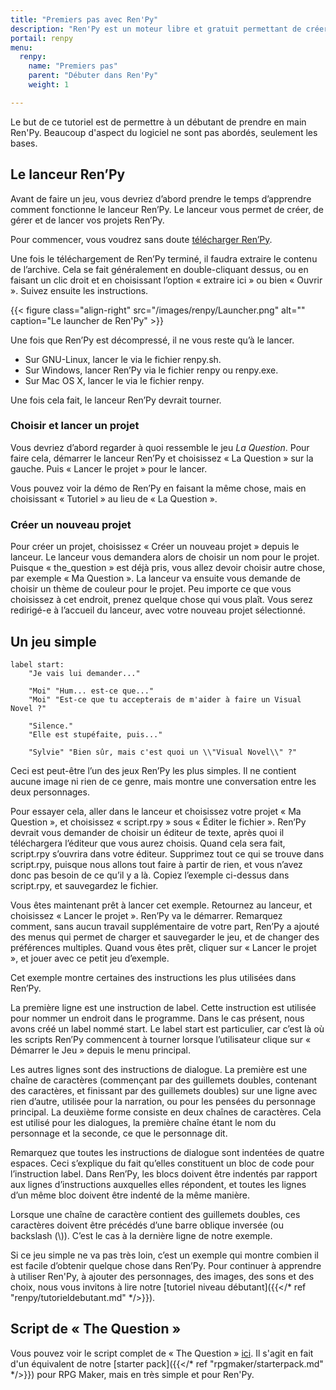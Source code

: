 ```yaml
---
title: "Premiers pas avec Ren'Py"
description: "Ren'Py est un moteur libre et gratuit permettant de créer des Visual Novels sur Windows, Linux, MacOS, Android et IOS."
portail: renpy
menu:
  renpy:
    name: "Premiers pas"
    parent: "Débuter dans Ren'Py"
    weight: 1

---
```


Le but de ce tutoriel est de permettre à un débutant de prendre en main Ren'Py. Beaucoup d'aspect du logiciel ne sont pas abordés, seulement les bases.

## Le lanceur Ren’Py

Avant de faire un jeu, vous devriez d’abord prendre le temps d’apprendre comment fonctionne le lanceur Ren’Py. Le lanceur vous permet de créer, de gérer et de lancer vos projets Ren’Py.

Pour commencer, vous voudrez sans doute [télécharger Ren’Py](https://renpy.org/latest.html).

Une fois le téléchargement de Ren’Py terminé, il faudra extraire le contenu de l’archive. Cela se fait généralement en double-cliquant dessus, ou en faisant un clic droit et en choisissant l’option « extraire ici » ou bien « Ouvrir ». Suivez ensuite les instructions.

{{< figure class="align-right" src="/images/renpy/Launcher.png" alt="" caption="Le launcher de Ren'Py" >}}

Une fois que Ren’Py est décompressé, il ne vous reste qu’à le lancer.

*   Sur GNU-Linux, lancer le via le fichier renpy.sh.
*   Sur Windows, lancer Ren’Py via le fichier renpy ou renpy.exe.
*   Sur Mac OS X, lancer le via le fichier renpy.

Une fois cela fait, le lanceur Ren’Py devrait tourner.

### Choisir et lancer un projet

Vous devriez d’abord regarder à quoi ressemble le jeu _La Question_. Pour faire cela, démarrer le lanceur Ren’Py et choisissez « La Question » sur la gauche. Puis « Lancer le projet » pour le lancer.

Vous pouvez voir la démo de Ren’Py en faisant la même chose, mais en choisissant « Tutoriel » au lieu de « La Question ».

### Créer un nouveau projet 

Pour créer un projet, choisissez « Créer un nouveau projet » depuis le lanceur. Le lanceur vous demandera alors de choisir un nom pour le projet. Puisque « the\_question » est déjà pris, vous allez devoir choisir autre chose, par exemple « Ma Question ». La lanceur va ensuite vous demande de choisir un thème de couleur pour le projet. Peu importe ce que vous choisissez à cet endroit, prenez quelque chose qui vous plaît. Vous serez redirigé-e à l’accueil du lanceur, avec votre nouveau projet sélectionné.

## Un jeu simple

```
label start:
    "Je vais lui demander..."

    "Moi" "Hum... est-ce que..."
    "Moi" "Est-ce que tu accepterais de m'aider à faire un Visual Novel ?"
    
    "Silence."
    "Elle est stupéfaite, puis..."
    
    "Sylvie" "Bien sûr, mais c'est quoi un \\"Visual Novel\\" ?"
```

Ceci est peut-être l’un des jeux Ren’Py les plus simples. Il ne contient aucune image ni rien de ce genre, mais montre une conversation entre les deux personnages.

Pour essayer cela, aller dans le lanceur et choisissez votre projet « Ma Question », et choisissez « script.rpy » sous « Éditer le fichier ». Ren’Py devrait vous demander de choisir un éditeur de texte, après quoi il téléchargera l’éditeur que vous aurez choisis. Quand cela sera fait, script.rpy s’ouvrira dans votre éditeur. Supprimez tout ce qui se trouve dans script.rpy, puisque nous allons tout faire à partir de rien, et vous n’avez donc pas besoin de ce qu’il y a là. Copiez l’exemple ci-dessus dans script.rpy, et sauvegardez le fichier.

Vous êtes maintenant prêt à lancer cet exemple. Retournez au lanceur, et choisissez « Lancer le projet ». Ren’Py va le démarrer. Remarquez comment, sans aucun travail supplémentaire de votre part, Ren’Py a ajouté des menus qui permet de charger et sauvegarder le jeu, et de changer des préférences multiples. Quand vous êtes prêt, cliquer sur « Lancer le projet », et jouer avec ce petit jeu d’exemple.

Cet exemple montre certaines des instructions les plus utilisées dans Ren’Py.

La première ligne est une instruction de label. Cette instruction est utilisée pour nommer un endroit dans le programme. Dans le cas présent, nous avons créé un label nommé start. Le label start est particulier, car c’est là où les scripts Ren’Py commencent à tourner lorsque l’utilisateur clique sur « Démarrer le Jeu » depuis le menu principal.

Les autres lignes sont des instructions de dialogue. La première est une chaîne de caractères (commençant par des guillemets doubles, contenant des caractères, et finissant par des guillemets doubles) sur une ligne avec rien d’autre, utilisée pour la narration, ou pour les pensées du personnage principal. La deuxième forme consiste en deux chaînes de caractères. Cela est utilisé pour les dialogues, la première chaîne étant le nom du personnage et la seconde, ce que le personnage dit.

Remarquez que toutes les instructions de dialogue sont indentées de quatre espaces. Ceci s’explique du fait qu’elles constituent un bloc de code pour l’instruction label. Dans Ren’Py, les blocs doivent être indentés par rapport aux lignes d’instructions auxquelles elles répondent, et toutes les lignes d’un même bloc doivent être indenté de la même manière.

Lorsque une chaîne de caractère contient des guillemets doubles, ces caractères doivent être précédés d’une barre oblique inversée (ou backslash (\\)). C’est le cas à la dernière ligne de notre exemple.

Si ce jeu simple ne va pas très loin, c’est un exemple qui montre combien il est facile d’obtenir quelque chose dans Ren’Py. Pour continuer à apprendre à utiliser Ren'Py, à ajouter des personnages, des images, des sons et des choix, nous vous invitons à lire notre [tutoriel niveau débutant]({{</* ref "renpy/tutorieldebutant.md" */>}}).

## Script de « The Question »

Vous pouvez voir le script complet de « The Question » [ici](http://www.renpy.org/doc/html/thequestion.html#thequestion). Il s'agit en fait d'un équivalent de notre [starter pack]({{</* ref "rpgmaker/starterpack.md" */>}}) pour RPG Maker, mais en très simple et pour Ren'Py.